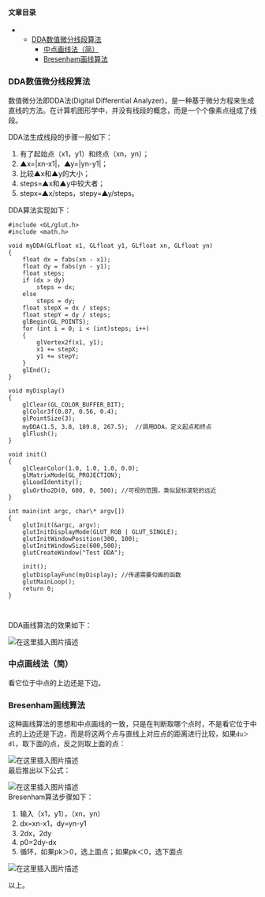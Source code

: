 








#### 文章目录


* + [DDA数值微分线段算法](#DDA_1)
	+ [中点画线法（简）](#_75)
	+ [Bresenham画线算法](#Bresenham_77)




### DDA数值微分线段算法


数值微分法即DDA法(Digital Differential Analyzer)，是一种基于微分方程来生成直线的方法。在计算机图形学中，并没有线段的概念，而是一个个像素点组成了线段。


DDA法生成线段的步骤一般如下：


1. 有了起始点（x1，y1）和终点（xn，yn）；
2. ▲x=|xn-x1|，▲y=|yn-y1|；
3. 比较▲x和▲y的大小；
4. steps=▲x和▲y中较大者；
5. stepx=▲x/steps，stepy=▲y/steps。


DDA算法实现如下：



```
#include <GL/glut.h>
#include <math.h>

void myDDA(GLfloat x1, GLfloat y1, GLfloat xn, GLfloat yn)
{
	float dx = fabs(xn - x1);
	float dy = fabs(yn - y1);
	float steps;
	if (dx > dy)
		steps = dx;
	else
		steps = dy;
	float stepX = dx / steps;
	float stepY = dy / steps;
	glBegin(GL_POINTS);
	for (int i = 0; i < (int)steps; i++)
	{
		glVertex2f(x1, y1);
		x1 += stepX;
		y1 += stepY;
	}
	glEnd();
}

void myDisplay()
{
	glClear(GL_COLOR_BUFFER_BIT);
	glColor3f(0.87, 0.56, 0.4);
	glPointSize(3);
	myDDA(1.5, 3.8, 189.8, 267.5);	//调用DDA，定义起点和终点
	glFlush();
}

void init()
{
	glClearColor(1.0, 1.0, 1.0, 0.0);
	glMatrixMode(GL_PROJECTION);
	glLoadIdentity();
	gluOrtho2D(0, 600, 0, 500);	//可视的范围，类似鼠标滚轮的远近
}

int main(int argc, char\* argv[])
{
	glutInit(&argc, argv);
	glutInitDisplayMode(GLUT_RGB | GLUT_SINGLE);
	glutInitWindowPosition(300, 100);
	glutInitWindowSize(600,500);
	glutCreateWindow("Test DDA");

	init();
	glutDisplayFunc(myDisplay);	//传递需要勾画的函数
	glutMainLoop();
	return 0;
}



```

DDA画线算法的效果如下：


![在这里插入图片描述](https://img-blog.csdnimg.cn/18d61b2e5d50488aa40bcb282658cc7e.png)


### 中点画线法（简）


看它位于中点的上边还是下边。


### Bresenham画线算法


这种画线算法的思想和中点画线的一致，只是在判断取哪个点时，不是看它位于中点的上边还是下边，而是将这两个点与直线上对应点的距离进行比较，如果`du＞dl`，取下面的点，反之则取上面的点：


![在这里插入图片描述](https://img-blog.csdnimg.cn/c9adc7c0545f4cfba30cad42cad883d3.png)  
 最后推出以下公式：


![在这里插入图片描述](https://img-blog.csdnimg.cn/6f2df27173984678af3ace7901991ec6.png)  
 Bresenham算法步骤如下：


1. 输入（x1，y1），（xn，yn）
2. dx=xn-x1，dy=yn-y1
3. 2dx，2dy
4. p0=2dy-dx
5. 循环，如果pk＞0，选上面点；如果pk＜0，选下面点


![在这里插入图片描述](https://img-blog.csdnimg.cn/direct/f01b4153b353413f808036f8d82368bb.png#pic_center)


以上。





